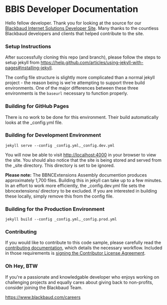 BBIS Developer Documentation
=======================

Hello fellow developer.  Thank you for looking at the source for our <a href="http://developer.blackbaud.com/bbis/">Blackbaud Internet Solutions Developer Site</a>.  Many thanks to the countless Blackbaud
developers and clients that helped contribute to the site.

### Setup Instructions

After successfully cloning this repo (and branch), please follow the steps to setup jekyll from https://help.github.com/articles/using-jekyll-with-pages#installing-jekyll.

The config file structure is slightly more complicated than a normal jekyll project - the reason being is we're attempting to support three build environments.  One of the major differences between these three environments is the <code>baseurl</code> necessary to function properly.

### Building for GitHub Pages

There is no work to be done for this environment.  Their build automatically looks at the _config.yml file.

### Building for Development Environment

<code>jekyll serve --config _config.yml,_config.dev.yml</code>

You will now be able to visit <a href="http://localhost:4000">http://localhost:4000</a> in your browser to view the site.  You should also notice that the site is being stored and served from the _site directory.  This directory is set to be ignored.

**Please note:** The BBNCExtensions Assembly documention produces approximately 1,700 files.  Building this in jekyll can take up to a few minutes.  In an effort to work more efficiently, the _config.dev.yml file sets the bbncextensions/ directory to be excluded.  If you are interested in building these locally, simply remove this from the config file.

### Building for the Production Environment

<code>jekyll build --config _config.yml,_config.prod.yml</code>

### Contributing 

If you would like to contribute to this code sample, please carefully read the [contributing documentation](https://github.com/blackbaud-community/Blackbaud-CRM/blob/master/CONTRIBUTING.md), which details the necessary workflow.  Included in those requirements is [signing the Contributor License Agreement](http://developer.blackbaud.com/cla).

### Oh Hey, BTW

If you're a passionate and knowledgable developer who enjoys working on challenging projects and equally cares about giving back to non-profits, consider joining the Blackbaud Team.  

https://www.blackbaud.com/careers
